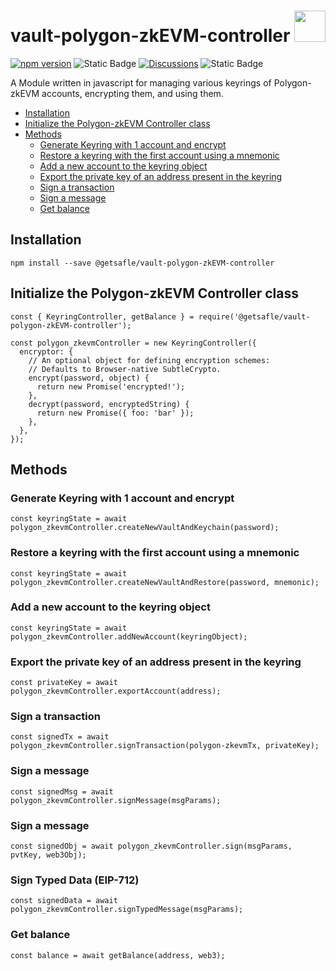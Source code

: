 # vault-polygon-zkEVM-controller <code><a href="https://www.docker.com/" target="_blank"><img height="50" src="https://user-images.githubusercontent.com/18598517/235932702-bc47eae5-d672-4dd9-9da2-8ea8f51a93f3.png"></a></code>

[![npm version](https://badge.fury.io/js/@getsafle%2Fvault-polygon-zkevm-controller.svg)](https://badge.fury.io/js/@getsafle%2Fvault-polygon-zkevm-controller)    <img alt="Static Badge" src="https://img.shields.io/badge/License-MIT-green">   [![Discussions][discussions-badge]][discussions-link]
 <img alt="Static Badge" src="https://img.shields.io/badge/Polygon zkEVM_controller-documentation-purple">    

A Module written in javascript for managing various keyrings of Polygon-zkEVM accounts, encrypting them, and using them.

- [Installation](#installation)
- [Initialize the Polygon-zkEVM Controller class](#initialize-the-polygon-zkevm-controller-class)
- [Methods](#methods)
  - [Generate Keyring with 1 account and encrypt](#generate-keyring-with-1-account-and-encrypt)
  - [Restore a keyring with the first account using a mnemonic](#restore-a-keyring-with-the-first-account-using-a-mnemonic)
  - [Add a new account to the keyring object](#add-a-new-account-to-the-keyring-object)
  - [Export the private key of an address present in the keyring](#export-the-private-key-of-an-address-present-in-the-keyring)
  - [Sign a transaction](#sign-a-transaction)
  - [Sign a message](#sign-a-message)
  - [Get balance](#get-balance)

## Installation
```
npm install --save @getsafle/vault-polygon-zkEVM-controller
```
## Initialize the Polygon-zkEVM Controller class

```
const { KeyringController, getBalance } = require('@getsafle/vault-polygon-zkEVM-controller');

const polygon_zkevmController = new KeyringController({
  encryptor: {
    // An optional object for defining encryption schemes:
    // Defaults to Browser-native SubtleCrypto.
    encrypt(password, object) {
      return new Promise('encrypted!');
    },
    decrypt(password, encryptedString) {
      return new Promise({ foo: 'bar' });
    },
  },
});
```

## Methods

### Generate Keyring with 1 account and encrypt

```
const keyringState = await polygon_zkevmController.createNewVaultAndKeychain(password);
```

### Restore a keyring with the first account using a mnemonic

```
const keyringState = await polygon_zkevmController.createNewVaultAndRestore(password, mnemonic);
```

### Add a new account to the keyring object

```
const keyringState = await polygon_zkevmController.addNewAccount(keyringObject);
```

### Export the private key of an address present in the keyring

```
const privateKey = await polygon_zkevmController.exportAccount(address);
```

### Sign a transaction

```
const signedTx = await polygon_zkevmController.signTransaction(polygon-zkevmTx, privateKey);
```

### Sign a message

```
const signedMsg = await polygon_zkevmController.signMessage(msgParams);
```

### Sign a message

```
const signedObj = await polygon_zkevmController.sign(msgParams, pvtKey, web3Obj);
```

### Sign Typed Data (EIP-712)

```
const signedData = await polygon_zkevmController.signTypedMessage(msgParams);
```

### Get balance

```
const balance = await getBalance(address, web3);
```
[discussions-badge]: https://img.shields.io/badge/Code_Quality-passing-rgba
[discussions-link]: https://github.com/getsafle/vault-polygon-zkevm-controller/actions
